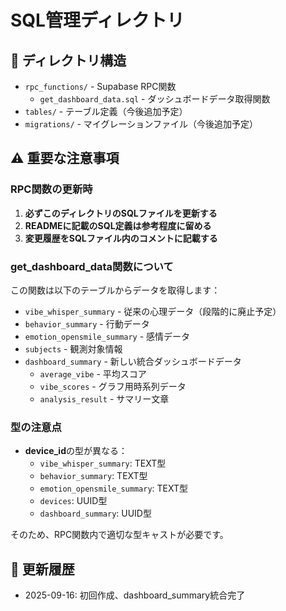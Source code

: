 # SQL管理ディレクトリ

## 📁 ディレクトリ構造

- `rpc_functions/` - Supabase RPC関数
  - `get_dashboard_data.sql` - ダッシュボードデータ取得関数
- `tables/` - テーブル定義（今後追加予定）
- `migrations/` - マイグレーションファイル（今後追加予定）

## ⚠️ 重要な注意事項

### RPC関数の更新時

1. **必ずこのディレクトリのSQLファイルを更新する**
2. **READMEに記載のSQL定義は参考程度に留める**
3. **変更履歴をSQLファイル内のコメントに記載する**

### get_dashboard_data関数について

この関数は以下のテーブルからデータを取得します：

- `vibe_whisper_summary` - 従来の心理データ（段階的に廃止予定）
- `behavior_summary` - 行動データ
- `emotion_opensmile_summary` - 感情データ
- `subjects` - 観測対象情報
- `dashboard_summary` - 新しい統合ダッシュボードデータ
  - `average_vibe` - 平均スコア
  - `vibe_scores` - グラフ用時系列データ
  - `analysis_result` - サマリー文章

### 型の注意点

- **device_id**の型が異なる：
  - `vibe_whisper_summary`: TEXT型
  - `behavior_summary`: TEXT型
  - `emotion_opensmile_summary`: TEXT型
  - `devices`: UUID型
  - `dashboard_summary`: UUID型

そのため、RPC関数内で適切な型キャストが必要です。

## 🔄 更新履歴

- 2025-09-16: 初回作成、dashboard_summary統合完了